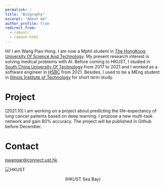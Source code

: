 ```yaml
---
permalink: /
title: "Biography"
excerpt: "About me"
author_profile: true
redirect_from: 
  - /about/
  - /about.html
---
```


Hi! I am Wang Piao Hong. I am now a Mphil student in [The HongKong University Of Science And Technology](https://hkust.edu.hk/zh-hans). My present research interest is solving medical problems with AI. Before coming to HKUST, I studied in [South China University Of Technology](https://www.scut.edu.cn/en/) from 2017 to 2021 and I worked as a software engineer in [HSBC](https://www.hsbc.com/) from 2021. Besides, I used to be a MEng student in [Illinois Institute of Technology](https://www.iit.edu/) for short term study.

# Project
[2021.10] I am working on a project about predicting the life-expectancy of lung cancer patients based on deep learning. I propose a new multi-task network and gain 80% accuracy. The project will be published in Github before December.

# Contact
pwangar@connect.ust.hk
<br />

![HKUST](https://s3.bmp.ovh/imgs/2021/10/cc85a5d970d1609c.jpg)
<center>(HKUST Sea Bay)</center>

